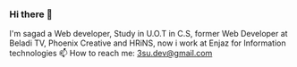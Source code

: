 ### Hi there 👋
I'm sagad a Web developer, Study in U.O.T in C.S, former Web Developer at Beladi TV, Phoenix Creative and HRiNS, now i work at Enjaz for Information technologies 📫 How to reach me: <a href='mailto:3su.dev@gmail.com'>3su.dev@gmail.com</a>
<br>
